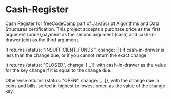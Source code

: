 # Cash-Register
Cash Register for freeCodeCamp part of JavaScript Algorithms and Data Structures certification.
This project accepts a purchase price as the first argument (price),payment as the second argument (cash) and cash-in-drawer (cid) as the third argument.

It returns {status: "INSUFFICIENT_FUNDS", change: []} 
if cash-in-drawer is less than the change due, or if you cannot return the exact change 

It returns {status: "CLOSED", change: [...]}
with cash-in-drawer as the value for the key change if it is equal to the change due.

Otherwise returns {status: "OPEN", change: [...]},
with the change due in coins and bills, sorted in highest to lowest order, as the value of the change key.

